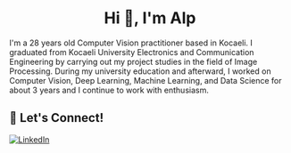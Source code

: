 <h1 align="center">Hi 👋, I'm Alp</h1>


I'm a 28 years old Computer Vision practitioner based in Kocaeli. I graduated from Kocaeli University Electronics and Communication Engineering by carrying out my project studies in the field of Image Processing. During my university education and afterward, I worked on Computer Vision, Deep Learning, Machine Learning, and Data Science for about 3 years and I continue to work with enthusiasm.

## 🔗 Let's Connect!
<a href="https://www.linkedin.com/in/alparslantamer/" target="_blank"><img alt="LinkedIn" src="https://img.shields.io/badge/linkedin-%230077B5.svg?&style=for-the-badge&logo=linkedin&logoColor=white" /></a>
